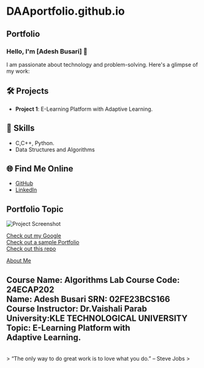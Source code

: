# DAAportfolio.github.io
## Portfolio

### Hello, I'm [Adesh Busari] 👋

I am passionate about technology and problem-solving. Here's a glimpse of my work:

## 🛠️ Projects
- **Project 1**: E-Learning Platform with Adaptive Learning.


## 🚀 Skills
- C,C++, Python.
- Data Structures and Algorithms

## 🌐 Find Me Online
- [GitHub](https://github.com/your-github-username)
- [LinkedIn](https://linkedin.com/in/your-linkedin-profile)

## Portfolio Topic

![Project Screenshot](assets/image.jpg)

[Check out my Google](https://www.google.com/)<br>
[Check out a sample Portfolio](https://jiyapalrecha35.github.io/Google.github.io/)<br>
[Check out this repo](https://github.com/hiteshchoudhary/apihub)<br>


[About Me](about.md)

**Course Name**: Algorithms Lab 
**Course Code**: 24ECAP202  
**Name**: Adesh Busari
**SRN**: 02FE23BCS166
**Course Instructor**: Dr.Vaishali Parab
**University**:KLE TECHNOLOGICAL UNIVERSITY
**Topic**: E-Learning Platform with Adaptive Learning.
---

</dl>

<br> 
> “The only way to do great work is to love what you do.” – Steve Jobs
>
